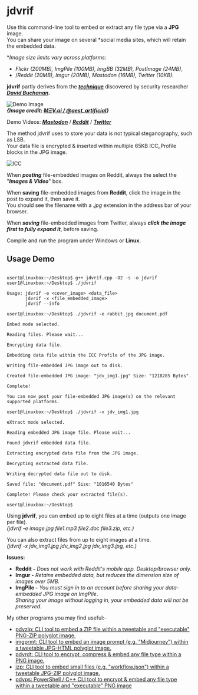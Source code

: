 # jdvrif

Use this command-line tool to embed or extract any file type via a **JPG** image.  
You can share your image on several *social media sites, which will retain the embedded data. 

**Image size limits vary across platforms:*
* *Flickr (200MB), ImgPile (100MB), ImgBB (32MB), PostImage (24MB)*,
* /*Reddit (20MB), Imgur (20MB), Mastodon (16MB), Twitter (10KB).*
  
**jdvrif** partly derives from the ***[technique](https://www.vice.com/en/article/bj4wxm/tiny-picture-twitter-complete-works-of-shakespeare-steganography)*** discovered by security researcher ***[David Buchanan](https://www.da.vidbuchanan.co.uk/).*** 

![Demo Image](https://github.com/CleasbyCode/jdvrif/blob/main/demo_image/robo_clown.jpg)  
***{Image credit: [MΞV.ai / @aest_artificial](https://twitter.com/aest_artificial)}***

Demo Videos: [***Mastodon***](https://youtu.be/9jBhayXBEq0) / [***Reddit***](https://youtu.be/1q9pitqJXcY) / [***Twitter***](https://youtu.be/FvkLwYu8xFg)

The method jdvrif uses to store your data is not typical steganography, such as LSB.  
Your data file is encrypted & inserted within multiple 65KB ICC_Profile blocks in the JPG image.  

![ICC](https://github.com/CleasbyCode/jdvrif/blob/main/demo_image/icc.png)  

When ***posting*** file-embedded images on Reddit, always the select the "***Images & Video***" box.

When **saving** file-embedded images from **Reddit**, click the image in the post to expand it, then save it.  
You should see the filename with a *.jpg* extension in the address bar of your browser.  

When ***saving*** file-embedded images from Twitter, always ***click the image first to fully expand it***, before saving.

Compile and run the program under Windows or **Linux**.

## Usage Demo

```console

user1@linuxbox:~/Desktop$ g++ jdvrif.cpp -O2 -s -o jdvrif
user1@linuxbox:~/Desktop$ ./jdvrif 

Usage: jdvrif -e <cover_image> <data_file>  
       jdvrif -x <file_embedded_image>  
       jdvrif --info

user1@linuxbox:~/Desktop$ ./jdvrif -e rabbit.jpg document.pdf
  
Embed mode selected.

Reading files. Please wait...

Encrypting data file.

Embedding data file within the ICC Profile of the JPG image.

Writing file-embedded JPG image out to disk.

Created file-embedded JPG image: "jdv_img1.jpg" Size: "1218285 Bytes".

Complete!

You can now post your file-embedded JPG image(s) on the relevant supported platforms.

user1@linuxbox:~/Desktop$ ./jdvrif -x jdv_img1.jpg

eXtract mode selected.

Reading embedded JPG image file. Please wait...

Found jdvrif embedded data file.

Extracting encrypted data file from the JPG image.

Decrypting extracted data file.

Writing decrypted data file out to disk.

Saved file: "document.pdf" Size: "1016540 Bytes"

Complete! Please check your extracted file(s).

user1@linuxbox:~/Desktop$ 

```
Using **jdvrif**, you can embed up to eight files at a time (outputs one image per file).  
*(jdvrif -e image.jpg file1.mp3 file2.doc file3.zip, etc.)*  

You can also extract files from up to eight images at a time.  
*(jdvrif -x jdv_img1.jpg jdv_img2.jpg jdv_img3.jpg, etc.)*  

**Issues:**
* **Reddit -** *Does not work with Reddit's mobile app. Desktop/browser only.*
* **Imgur -** *Retains embedded data, but reduces the dimension size of images over 5MB.*
* **ImgPile -** *You must sign in to an account before sharing your data-embedded JPG image on ImgPile*.  
*Sharing your image without logging in, your embedded data will not be preserved.*

My other programs you may find useful:-  

* [pdvzip: CLI tool to embed a ZIP file within a tweetable and "executable" PNG-ZIP polyglot image.](https://github.com/CleasbyCode/pdvzip)
* [imgprmt: CLI tool to embed an image prompt (e.g. "Midjourney") within a tweetable JPG-HTML polyglot image.](https://github.com/CleasbyCode/imgprmt)
* [pdvrdt: CLI tool to encrypt, compress & embed any file type within a PNG image.](https://github.com/CleasbyCode/pdvrdt)
* [jzp: CLI tool to embed small files (e.g. "workflow.json") within a tweetable JPG-ZIP polyglot image.](https://github.com/CleasbyCode/jzp) 
* [pdvps: PowerShell / C++ CLI tool to encrypt & embed any file type within a tweetable and "executable" PNG image](https://github.com/CleasbyCode/pdvps)   

##


